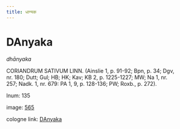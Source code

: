 ```yaml
---
title: धान्यक
---
```


# DAnyaka

<i>dhānyaka</i>  <div n="P" /><bot>CORIANDRUM SATIVUM LINN.</bot> (Ainslie 1, p. 91-92; Bpn, p. 34; Dgv, <div n="lb" />nr. 180; Dutt; Gul; HB; HK; Kav; KB 2, p. 1225-1227; MW; Na 1, nr. <div n="lb" />257; Nadk. 1, nr. 679: PA 1, 9, p. 128-136; PW; Roxb., p. 272).

lnum: 135

image: [565](https://www.sanskrit-lexicon.uni-koeln.de/scans/csl-apidev/servepdf.php?dict=snp&page=565)

cologne link: [DAnyaka](https://sanskrit-lexicon.uni-koeln.de/scans/csl-apidev/getword.php?dict=snp&key=DAnyaka)


